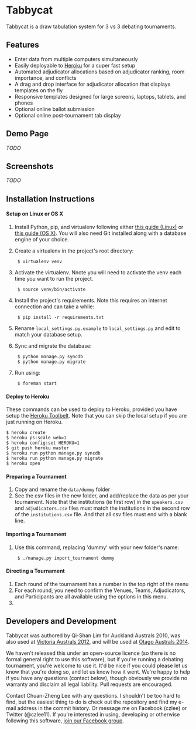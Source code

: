# Tabbycat

Tabbycat is a draw tabulation system for 3 vs 3 debating tournaments.

## Features

- Enter data from multiple computers simultaneously
- Easily deployable to [Heroku](https://www.heroku.com) for a super fast setup
- Automated adjudicator allocations based on adjudicator ranking, room importance, and conflicts
- A drag and drop interface for adjudicator allocation that displays templates on the fly
- Responsive templates designed for large screens, laptops, tablets, and phones
- Optional online ballot submission
- Optional online post-tournament tab display

## Demo Page

*TODO*

## Screenshots

*TODO*

## Installation Instructions

#### Setup on Linux or OS X

1. Install Python, pip, and virtualenv following either [this guide (Linux)](http://docs.python-guide.org/en/latest/starting/install/linux/) or [this guide (OS X)](http://docs.python-guide.org/en/latest/starting/install/osx/). You will also need Git installed along with a database engine of your choice.

2. Create a virtualenv in the project's root directory:

        $ virtualenv venv

3. Activate the virtualenv. Nnote you will need to activate the venv each time you want to run the project.

        $ source venv/bin/activate

3. Install the project's requirements. Note this requires an internet connection and can take a while:

        $ pip install -r requirements.txt

4. Rename ```local_settings.py.example``` to ```local_settings.py```
   and edit to match your database setup.

5. Sync and migrate the database:

        $ python manage.py syncdb
        $ python manage.py migrate

6. Run using:

        $ foreman start

#### Deploy to Heroku

These commands can be used to deploy to Heroku, provided you have setup the [Heroku Toolbelt](https://devcenter.heroku.com/articles/getting-started-with-python#local-workstation-setup). Note that you can skip the local setup if you are just running on Heroku.

    $ heroku create
    $ heroku ps:scale web=1
    $ heroku config:set HEROKU=1
    $ git push heroku master
    $ heroku run python manage.py syncdb
    $ heroku run python manage.py migrate
    $ heroku open

#### Preparing a Tournament

1. Copy and rename the ```data/dummy``` folder
2. See the csv files in the new folder, and add/replace the data as per your tournament. Note that the institutions (ie first row) in the ```speakers.csv``` and ```adjudicators.csv``` files must match the institutions in the second row of the ```institutions.csv``` file. And that all csv files must end with a blank line.

#### Importing a Tournament

1. Use this command, replacing 'dummy' with your new folder's name:

        $ ./manage.py import_tournament dummy

#### Directing a Tournament

1. Each round of the tournament has a number in the top right of the menu
2. For each round, you need to confirm the Venues, Teams, Adjudicators, and Participants are all available using the options in this menu.
3.

## Developers and Development

Tabbycat was authored by Qi-Shan Lim for Auckland Australs 2010, was also used at [Victoria Australs 2012](http://australs2012.com), and will be used at [Otago Australs 2014](http://australs2014.com).

We haven't released this under an open-source licence (so there is no formal general right to use this software), but if you're running a debating tournament, you're welcome to use it. It'd be nice if you could please let us know that you're doing so, and let us know how it went. We're happy to help if you have any questions (contact below), though obviously we provide no warranty and disclaim all legal liability. Pull requests are encouraged.

Contact Chuan-Zheng Lee with any questions. I shouldn't be too hard to find, but the easiest thing to do is check out the repository and find my e-mail address in the commit history. Or message me on Facebook (czlee) or Twitter (@czlee11). If you're interested in using, developing or otherwise following this software,
[join our Facebook group](https://www.facebook.com/groups/tabbycat.debate/).




